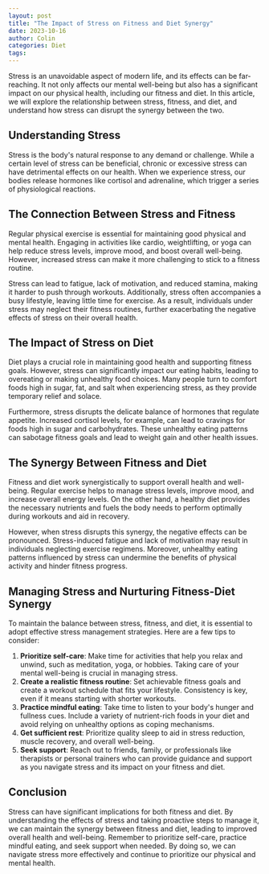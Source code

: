 ```yaml
---
layout: post
title: "The Impact of Stress on Fitness and Diet Synergy"
date: 2023-10-16
author: Colin
categories: Diet
tags: 
---
```


Stress is an unavoidable aspect of modern life, and its effects can be far-reaching. It not only affects our mental well-being but also has a significant impact on our physical health, including our fitness and diet. In this article, we will explore the relationship between stress, fitness, and diet, and understand how stress can disrupt the synergy between the two.

## Understanding Stress

Stress is the body's natural response to any demand or challenge. While a certain level of stress can be beneficial, chronic or excessive stress can have detrimental effects on our health. When we experience stress, our bodies release hormones like cortisol and adrenaline, which trigger a series of physiological reactions.

## The Connection Between Stress and Fitness

Regular physical exercise is essential for maintaining good physical and mental health. Engaging in activities like cardio, weightlifting, or yoga can help reduce stress levels, improve mood, and boost overall well-being. However, increased stress can make it more challenging to stick to a fitness routine.

Stress can lead to fatigue, lack of motivation, and reduced stamina, making it harder to push through workouts. Additionally, stress often accompanies a busy lifestyle, leaving little time for exercise. As a result, individuals under stress may neglect their fitness routines, further exacerbating the negative effects of stress on their overall health.

## The Impact of Stress on Diet

Diet plays a crucial role in maintaining good health and supporting fitness goals. However, stress can significantly impact our eating habits, leading to overeating or making unhealthy food choices. Many people turn to comfort foods high in sugar, fat, and salt when experiencing stress, as they provide temporary relief and solace.

Furthermore, stress disrupts the delicate balance of hormones that regulate appetite. Increased cortisol levels, for example, can lead to cravings for foods high in sugar and carbohydrates. These unhealthy eating patterns can sabotage fitness goals and lead to weight gain and other health issues.

## The Synergy Between Fitness and Diet

Fitness and diet work synergistically to support overall health and well-being. Regular exercise helps to manage stress levels, improve mood, and increase overall energy levels. On the other hand, a healthy diet provides the necessary nutrients and fuels the body needs to perform optimally during workouts and aid in recovery.

However, when stress disrupts this synergy, the negative effects can be pronounced. Stress-induced fatigue and lack of motivation may result in individuals neglecting exercise regimens. Moreover, unhealthy eating patterns influenced by stress can undermine the benefits of physical activity and hinder fitness progress.

## Managing Stress and Nurturing Fitness-Diet Synergy

To maintain the balance between stress, fitness, and diet, it is essential to adopt effective stress management strategies. Here are a few tips to consider:

1. **Prioritize self-care**: Make time for activities that help you relax and unwind, such as meditation, yoga, or hobbies. Taking care of your mental well-being is crucial in managing stress.
2. **Create a realistic fitness routine**: Set achievable fitness goals and create a workout schedule that fits your lifestyle. Consistency is key, even if it means starting with shorter workouts.
3. **Practice mindful eating**: Take time to listen to your body's hunger and fullness cues. Include a variety of nutrient-rich foods in your diet and avoid relying on unhealthy options as coping mechanisms.
4. **Get sufficient rest**: Prioritize quality sleep to aid in stress reduction, muscle recovery, and overall well-being.
5. **Seek support**: Reach out to friends, family, or professionals like therapists or personal trainers who can provide guidance and support as you navigate stress and its impact on your fitness and diet.

## Conclusion

Stress can have significant implications for both fitness and diet. By understanding the effects of stress and taking proactive steps to manage it, we can maintain the synergy between fitness and diet, leading to improved overall health and well-being. Remember to prioritize self-care, practice mindful eating, and seek support when needed. By doing so, we can navigate stress more effectively and continue to prioritize our physical and mental health.